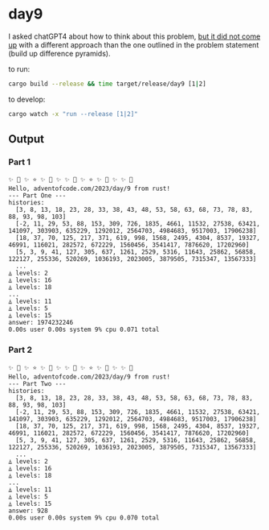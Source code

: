 # day9

I asked chatGPT4 about how to think about this problem, [but it did not come up](chatGPT4.txt) with a different approach than the one outlined in the problem statement (build up difference pyramids).

to run:
```bash
cargo build --release && time target/release/day9 [1|2]
```

to develop:
```bash
cargo watch -x "run --release [1|2]"
```

## Output
### Part 1
```
✨ 💫 ✨ ⭐️ ✨ 💫 ✨ ✨ 💫 ✨ ⭐️ ✨ 💫 ✨ ✨ 💫
Hello, adventofcode.com/2023/day/9 from rust!
--- Part One ---
histories:
  [3, 8, 13, 18, 23, 28, 33, 38, 43, 48, 53, 58, 63, 68, 73, 78, 83, 88, 93, 98, 103]
  [-2, 11, 29, 53, 88, 153, 309, 726, 1835, 4661, 11532, 27538, 63421, 141097, 303903, 635229, 1292012, 2564703, 4984683, 9517003, 17906238]
  [18, 37, 70, 125, 217, 371, 619, 998, 1568, 2495, 4304, 8537, 19327, 46991, 116021, 282572, 672229, 1560456, 3541417, 7876620, 17202960]
  [5, 3, 9, 41, 127, 305, 637, 1261, 2529, 5316, 11643, 25862, 56858, 122127, 255336, 520269, 1036193, 2023005, 3879505, 7315347, 13567333]
  ...
⏅ levels: 2
⏅ levels: 16
⏅ levels: 18
...
⏅ levels: 11
⏅ levels: 5
⏅ levels: 15
answer: 1974232246
0.00s user 0.00s system 9% cpu 0.071 total
```

### Part 2
```
✨ 💫 ✨ ⭐️ ✨ 💫 ✨ ✨ 💫 ✨ ⭐️ ✨ 💫 ✨ ✨ 💫
Hello, adventofcode.com/2023/day/9 from rust!
--- Part Two ---
histories:
  [3, 8, 13, 18, 23, 28, 33, 38, 43, 48, 53, 58, 63, 68, 73, 78, 83, 88, 93, 98, 103]
  [-2, 11, 29, 53, 88, 153, 309, 726, 1835, 4661, 11532, 27538, 63421, 141097, 303903, 635229, 1292012, 2564703, 4984683, 9517003, 17906238]
  [18, 37, 70, 125, 217, 371, 619, 998, 1568, 2495, 4304, 8537, 19327, 46991, 116021, 282572, 672229, 1560456, 3541417, 7876620, 17202960]
  [5, 3, 9, 41, 127, 305, 637, 1261, 2529, 5316, 11643, 25862, 56858, 122127, 255336, 520269, 1036193, 2023005, 3879505, 7315347, 13567333]
  ...
⏅ levels: 2
⏅ levels: 16
⏅ levels: 18
...
⏅ levels: 11
⏅ levels: 5
⏅ levels: 15
answer: 928
0.00s user 0.00s system 9% cpu 0.070 total
```